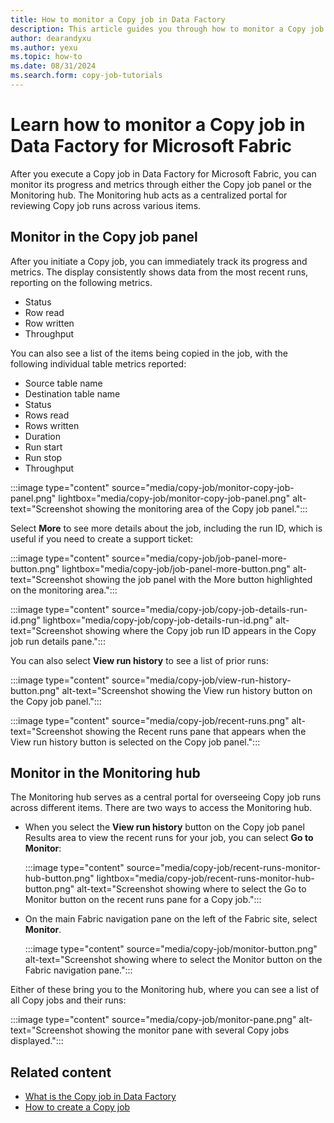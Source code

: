 ```yaml
---
title: How to monitor a Copy job in Data Factory
description: This article guides you through how to monitor a Copy job from either the Copy job panel or the Monitoring hub.
author: dearandyxu
ms.author: yexu
ms.topic: how-to
ms.date: 08/31/2024
ms.search.form: copy-job-tutorials 
---
```


# Learn how to monitor a Copy job in Data Factory for Microsoft Fabric

After you execute a Copy job in Data Factory for Microsoft Fabric, you can monitor its progress and metrics through either the Copy job panel or the Monitoring hub. The Monitoring hub acts as a centralized portal for reviewing Copy job runs across various items.

## Monitor in the Copy job panel

After you initiate a Copy job, you can immediately track its progress and metrics. The display consistently shows data from the most recent runs, reporting on the following metrics.

- Status
- Row read
- Row written
- Throughput

You can also see a list of the items being copied in the job, with the following individual table metrics reported:

- Source table name
- Destination table name
- Status
- Rows read
- Rows written
- Duration
- Run start
- Run stop
- Throughput

:::image type="content" source="media/copy-job/monitor-copy-job-panel.png" lightbox="media/copy-job/monitor-copy-job-panel.png" alt-text="Screenshot showing the monitoring area of the Copy job panel.":::

Select **More** to see more details about the job, including the run ID, which is useful if you need to create a support ticket:

:::image type="content" source="media/copy-job/job-panel-more-button.png" lightbox="media/copy-job/job-panel-more-button.png" alt-text="Screenshot showing the job panel with the More button highlighted on the monitoring area.":::

:::image type="content" source="media/copy-job/copy-job-details-run-id.png" lightbox="media/copy-job/copy-job-details-run-id.png" alt-text="Screenshot showing where the Copy job run ID appears in the Copy job run details pane.":::

You can also select **View run history** to see a list of prior runs:

:::image type="content" source="media/copy-job/view-run-history-button.png" alt-text="Screenshot showing the View run history button on the Copy job panel.":::

:::image type="content" source="media/copy-job/recent-runs.png" alt-text="Screenshot showing the Recent runs pane that appears when the View run history button is selected on the Copy job panel.":::

## Monitor in the Monitoring hub

The Monitoring hub serves as a central portal for overseeing Copy job runs across different items. There are two ways to access the Monitoring hub.

- When you select the **View run history** button on the Copy job panel Results area to view the recent runs for your job, you can select **Go to Monitor**:

   :::image type="content" source="media/copy-job/recent-runs-monitor-hub-button.png" lightbox="media/copy-job/recent-runs-monitor-hub-button.png" alt-text="Screenshot showing where to select the Go to Monitor button on the recent runs pane for a Copy job.":::

- On the main Fabric navigation pane on the left of the Fabric site, select **Monitor**.

   :::image type="content" source="media/copy-job/monitor-button.png" alt-text="Screenshot showing where to select the Monitor button on the Fabric navigation pane.":::

Either of these bring you to the Monitoring hub, where you can see a list of all Copy jobs and their runs:

:::image type="content" source="media/copy-job/monitor-pane.png" alt-text="Screenshot showing the monitor pane with several Copy jobs displayed.":::

## Related content

- [What is the Copy job in Data Factory](what-is-copy-job.md)
- [How to create a Copy job](create-copy-job.md)
